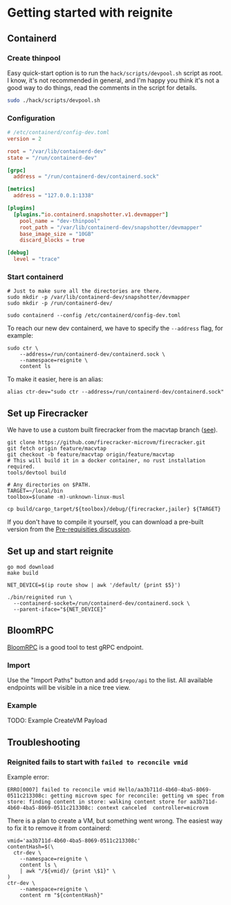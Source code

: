 # Getting started with reignite

## Containerd

### Create thinpool

Easy quick-start option is to run the `hack/scripts/devpool.sh` script as root.
I know, it's not recommended in general, and I'm happy you think it's not a good
way to do things, read the comments in the script for details.

```bash
sudo ./hack/scripts/devpool.sh
```

### Configuration

```toml
# /etc/containerd/config-dev.toml
version = 2

root = "/var/lib/containerd-dev"
state = "/run/containerd-dev"

[grpc]
  address = "/run/containerd-dev/containerd.sock"

[metrics]
  address = "127.0.0.1:1338"

[plugins]
  [plugins."io.containerd.snapshotter.v1.devmapper"]
    pool_name = "dev-thinpool"
    root_path = "/var/lib/containerd-dev/snapshotter/devmapper"
    base_image_size = "10GB"
    discard_blocks = true

[debug]
  level = "trace"
```

### Start containerd

```
# Just to make sure all the directories are there.
sudo mkdir -p /var/lib/containerd-dev/snapshotter/devmapper
sudo mkdir -p /run/containerd-dev/

sudo containerd --config /etc/containerd/config-dev.toml
```

To reach our new dev containerd, we have to specify the `--address` flag,
for example:

```
sudo ctr \
    --address=/run/containerd-dev/containerd.sock \
    --namespace=reignite \
    content ls
```

To make it easier, here is an alias:

```
alias ctr-dev="sudo ctr --address=/run/containerd-dev/containerd.sock"
```

## Set up Firecracker

We have to use a custom built firecracker from the macvtap branch
([see][discussion-107]).

```
git clone https://github.com/firecracker-microvm/firecracker.git
git fetch origin feature/macvtap
git checkout -b feature/macvtap origin/feature/macvtap
# This will build it in a docker container, no rust installation required.
tools/devtool build

# Any directories on $PATH.
TARGET=~/local/bin
toolbox=$(uname -m)-unknown-linux-musl

cp build/cargo_target/${toolbox}/debug/{firecracker,jailer} ${TARGET}
```

If you don't have to compile it yourself, you can download a pre-built version
from the [Pre-requisities discussion][discussion-107].

[discussion-107]: https://github.com/weaveworks/reignite/discussions/107

## Set up and start reignite

```
go mod download
make build

NET_DEVICE=$(ip route show | awk '/default/ {print $5}')

./bin/reignited run \
  --containerd-socket=/run/containerd-dev/containerd.sock \
  --parent-iface="${NET_DEVICE}"
```

## BloomRPC

[BloomRPC][bloomrpc] is a good tool to test gRPC endpoint.

### Import

Use the "Import Paths" button and add `$repo/api` to the list. All available
endpoints will be visible in a nice tree view.

### Example

TODO: Example CreateVM Payload

[bloomrpc]: https://github.com/uw-labs/bloomrpc

## Troubleshooting

### Reignited fails to start with `failed to reconcile vmid`

Example error:

```
ERRO[0007] failed to reconcile vmid Hello/aa3b711d-4b60-4ba5-8069-0511c213308c: getting microvm spec for reconcile: getting vm spec from store: finding content in store: walking content store for aa3b711d-4b60-4ba5-8069-0511c213308c: context canceled  controller=microvm
```

There is a plan to create a VM, but something went wrong. The easiest way to
fix it to remove it from containerd:

```
vmid='aa3b711d-4b60-4ba5-8069-0511c213308c'
contentHash=$(\
  ctr-dev \
    --namespace=reignite \
    content ls \
    | awk "/${vmid}/ {print \$1}" \
)
ctr-dev \
    --namespace=reignite \
    content rm "${contentHash}"
```
